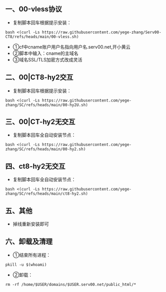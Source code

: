 ## 一、00-vless协议
* 复制脚本回车根据提示安装：
```
bash <(curl -Ls https://raw.githubusercontent.com/yege-zhang/Serv00-CT8/refs/heads/main/00-vless.sh)
```
* ①cf中cname账户用户名指向用户名.serv00.net,开小黄云
* ②脚本中输入：cname的主域名
* ③域名SSL/TLS加密方式改成灵活
## 二、00|CT8-hy2交互
* 复制脚本回车根据提示安装：
```
bash <(curl -Ls https://raw.githubusercontent.com/yege-zhang/SC/refs/heads/main/00-hy2U.sh)
```
## 三、00|CT-hy2无交互
* 复制脚本回车全自动安装节点：
```
bash <(curl -Ls https://raw.githubusercontent.com/yege-zhang/SC/refs/heads/main/00-hy2.sh)
```
## 四、ct8-hy2无交互
* 复制脚本回车全自动安装节点：
```
bash <(curl -Ls https://raw.githubusercontent.com/yege-zhang/SC/refs/heads/main/ct8-hy2.sh)
```
## 五、其他
*  掉线重新安装即可
## 六、卸载及清理
*  ①结束所有进程：
```
pkill -u $(whoami)
```

*  ②卸载：
```
rm -rf /home/$USER/domains/$USER.serv00.net/public_html/*
```

